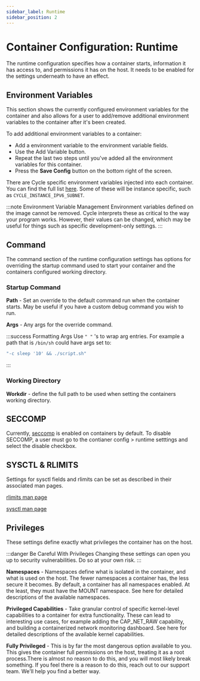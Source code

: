 ```yaml
---
sidebar_label: Runtime
sidebar_position: 2
---
```


# Container Configuration: Runtime

The runtime configuration specifies how a container starts, information it has access to, and permissions it has on the host. It needs to be enabled for the settings underneath to have an effect.

## Environment Variables

This section shows the currently configured environment variables for the container and also allows for a user to add/remove additional environment variables to the container after it's been created.

To add additional environment variables to a container:

- Add a environment variable to the environment variable fields.
- Use the Add Variable button.
- Repeat the last two steps until you've added all the environment variables for this container.
- Press the **Save Config** button on the bottom right of the screen.

There are Cycle specific environment variables injected into each container. You can find the full list [here](/docs/containers/integrations/environment-variables). Some of these will be instance specific, such as `CYCLE_INSTANCE_IPV6_SUBNET`.

:::note Environment Variable Management
Environment variables defined on the image cannot be removed. Cycle interprets these as critical to the way your program works. However, their values can be changed, which may be useful for things such as specific development-only settings.
:::

## Command

The command section of the runtime configuration settings has options for overriding the startup command used to start your container and the containers configured working directory.

### Startup Command

**Path** - Set an override to the default command run when the container starts. May be useful if you have a custom debug command you wish to run.

**Args** - Any args for the override command.

:::success Formatting Args
Use `" "` 's to wrap arg entries. For example a path that is `/bin/sh` could have args set to:

```bash
"-c sleep '10' && ./script.sh"
```

:::

### Working Directory

**Workdir** - define the full path to be used when setting the containers working directory.

## SECCOMP

Currently, [seccomp](https://man7.org/linux/man-pages/man2/seccomp.2.html) is enabled on containers by default. To disable SECCOMP, a user must go to the contianer config > runtime setttings and select the disable checkbox.

## SYSCTL & RLIMITS

Settings for sysctl fields and rlimits can be set as described in their associated man pages.

[rlimits man page](https://man7.org/linux/man-pages/man2/getrlimit.2.html)

[sysctl man page](https://man7.org/linux/man-pages/man8/sysctl.8.html)

## Privileges

These settings define exactly what privileges the container has on the host.

:::danger Be Careful With Privileges
Changing these settings can open you up to security vulnerabilities. Do so at your own risk.
:::

**Namespaces** - Namespaces define what is isolated in the container, and what is used on the host. The fewer namespaces a container has, the less secure it becomes. By default, a container has all namespaces enabled. At the least, they must have the MOUNT namespace. See here for detailed descriptions of the available namespaces.

**Privileged Capabilities** - Take granular control of specific kernel-level capabilities to a container for extra functionality. These can lead to interesting use cases, for example adding the CAP_NET_RAW capability, and building a containerized network monitoring dashboard. See here for detailed descriptions of the available kernel capabilities.

**Fully Privileged** - This is by far the most dangerous option available to you. This gives the container full permissions on the host, treating it as a root process.There is almost no reason to do this, and you will most likely break something. If you feel there is a reason to do this, reach out to our support team. We'll help you find a better way.
